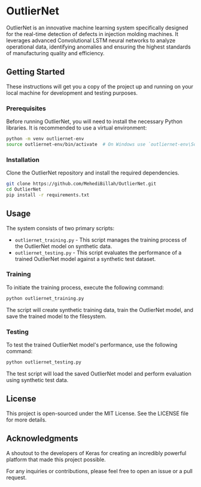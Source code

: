 # OutlierNet

OutlierNet is an innovative machine learning system specifically designed for the real-time detection of defects in injection molding machines. It leverages advanced Convolutional LSTM neural networks to analyze operational data, identifying anomalies and ensuring the highest standards of manufacturing quality and efficiency.

## Getting Started

These instructions will get you a copy of the project up and running on your local machine for development and testing purposes.

### Prerequisites

Before running OutlierNet, you will need to install the necessary Python libraries. It is recommended to use a virtual environment:

```bash
python -m venv outliernet-env
source outliernet-env/bin/activate  # On Windows use `outliernet-env\Scripts\activate`
```

### Installation

Clone the OutlierNet repository and install the required dependencies.

```bash
git clone https://github.com/MehediBillah/OutlierNet.git
cd OutlierNet
pip install -r requirements.txt
```

## Usage

The system consists of two primary scripts:

- `outliernet_training.py` - This script manages the training process of the OutlierNet model on synthetic data.
- `outliernet_testing.py` - This script evaluates the performance of a trained OutlierNet model against a synthetic test dataset.

### Training

To initiate the training process, execute the following command:

```bash
python outliernet_training.py
```

The script will create synthetic training data, train the OutlierNet model, and save the trained model to the filesystem.

### Testing

To test the trained OutlierNet model's performance, use the following command:

```bash
python outliernet_testing.py
```

The test script will load the saved OutlierNet model and perform evaluation using synthetic test data.

## License

This project is open-sourced under the MIT License. See the LICENSE file for more details.

## Acknowledgments

A shoutout to the developers of Keras for creating an incredibly powerful platform that made this project possible.

For any inquiries or contributions, please feel free to open an issue or a pull request.

